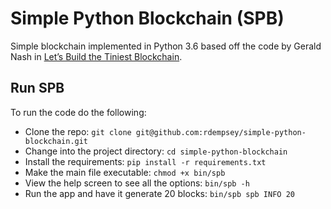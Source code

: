 # Simple Python Blockchain (SPB)

Simple blockchain implemented in Python 3.6 based off the code by Gerald Nash in [Let’s Build the Tiniest Blockchain](https://medium.com/crypto-currently/lets-build-the-tiniest-blockchain-e70965a248b).

## Run SPB

To run the code do the following:

* Clone the repo: `git clone git@github.com:rdempsey/simple-python-blockchain.git`
* Change into the project directory: `cd simple-python-blockchain`
* Install the requirements: `pip install -r requirements.txt`
* Make the main file executable: `chmod +x bin/spb`
* View the help screen to see all the options: `bin/spb -h`
* Run the app and have it generate 20 blocks: `bin/spb spb INFO 20`